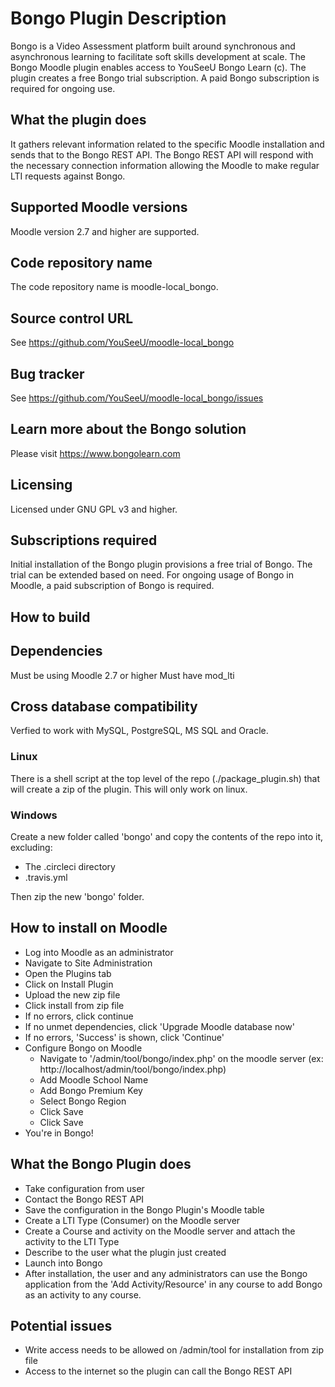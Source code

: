 # Bongo Plugin Description
Bongo is a Video Assessment platform built around synchronous and asynchronous learning
to facilitate soft skills development at scale.
The Bongo Moodle plugin enables access to YouSeeU Bongo Learn (c). The plugin creates a free Bongo trial subscription. A paid Bongo subscription is required for ongoing use.

## What the plugin does
It gathers relevant information related to the specific Moodle installation and 
sends that to the Bongo REST API. The Bongo REST API will respond with the necessary connection information allowing 
the Moodle to make regular LTI requests against Bongo.

## Supported Moodle versions
Moodle version 2.7 and higher are supported.

## Code repository name
The code repository name is moodle-local_bongo.

## Source control URL
See https://github.com/YouSeeU/moodle-local_bongo

## Bug tracker
See https://github.com/YouSeeU/moodle-local_bongo/issues

## Learn more about the Bongo solution
Please visit https://www.bongolearn.com

## Licensing
Licensed under GNU GPL v3 and higher.

## Subscriptions required
Initial installation of the Bongo plugin provisions a free trial of Bongo. The trial can be extended based on need. For ongoing usage of Bongo in Moodle, a paid subscription of Bongo is required.

## How to build

## Dependencies
Must be using Moodle 2.7 or higher
Must have mod_lti

## Cross database compatibility
Verfied to work with MySQL, PostgreSQL, MS SQL and Oracle.

### Linux
There is a shell script at the top level of the repo (./package_plugin.sh) that will create a zip of the plugin.  This
will only work on linux.

### Windows
Create a new folder called 'bongo' and copy the contents of the repo into it, excluding:
* The .circleci directory
* .travis.yml

Then zip the new 'bongo' folder.

## How to install on Moodle
* Log into Moodle as an administrator
* Navigate to Site Administration
* Open the Plugins tab
* Click on Install Plugin
* Upload the new zip file
* Click install from zip file
* If no errors, click continue
* If no unmet dependencies, click 'Upgrade Moodle database now'
* If no errors, 'Success' is shown, click 'Continue'
* Configure Bongo on Moodle
    * Navigate to '/admin/tool/bongo/index.php' on the moodle server (ex: http://localhost/admin/tool/bongo/index.php)
    * Add Moodle School Name
    * Add Bongo Premium Key
    * Select Bongo Region
    * Click Save
    * Click Save
* You're in Bongo!

## What the Bongo Plugin does
* Take configuration from user
* Contact the Bongo REST API
* Save the configuration in the Bongo Plugin's Moodle table
* Create a LTI Type (Consumer) on the Moodle server
* Create a Course and activity on the Moodle server and attach the activity to the LTI Type
* Describe to the user what the plugin just created
* Launch into Bongo
* After installation, the user and any administrators can use the Bongo application from the 'Add Activity/Resource' in any course to add Bongo as an activity to any course.

## Potential issues
* Write access needs to be allowed on <Moodle root>/admin/tool for installation from zip file
* Access to the internet so the plugin can call the Bongo REST API
